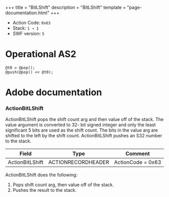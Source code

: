 +++
title = "BitLShift"
description = "BitLShift"
template = "page-documentation.html"
+++

- Action Code: `0x63`
- Stack: `1 → 1`
- SWF version: `5`

# Operational AS2

```
@t0 = @pop();
@push(@pop() << @t0);
```

# Adobe documentation

### ActionBitLShift

ActionBitLShift pops the shift count arg and then value off of the stack. The value argument is converted to 32-
bit signed integer and only the least significant 5 bits are used as the shift count. The bits in the value arg are
shifted to the left by the shift count. ActionBitLShift pushes an S32 number to the stack.

| Field             | Type               | Comment                        |
|-------------------|--------------------|--------------------------------|
| ActionBitLShift   | ACTIONRECORDHEADER | ActionCode = 0x63              |

ActionBitLShift does the following:
1. Pops shift count arg, then value off of the stack.
2. Pushes the result to the stack.
